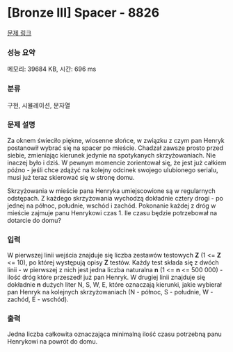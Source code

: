 # [Bronze III] Spacer - 8826 

[문제 링크](https://www.acmicpc.net/problem/8826) 

### 성능 요약

메모리: 39684 KB, 시간: 696 ms

### 분류

구현, 시뮬레이션, 문자열

### 문제 설명

<p>Za oknem świeciło piękne, wiosenne słońce, w związku z czym pan Henryk postanowił wybrać się na spacer po mieście. Chadzał zawsze prosto przed siebie, zmieniając kierunek jedynie na spotykanych skrzyżowaniach. Nie inaczej było i dziś. W pewnym momencie zorientował się, że jest już całkiem późno - jeśli chce zdążyć na kolejny odcinek swojego ulubionego serialu, musi już teraz skierować się w stronę domu.</p>

<p>Skrzyżowania w mieście pana Henryka umiejscowione są w regularnych odstępach. Z każdego skrzyżowania wychodzą dokładnie cztery drogi - po jednej na północ, południe, wschód i zachód. Pokonanie każdej z dróg w mieście zajmuje panu Henrykowi czas 1. Ile czasu będzie potrzebował na dotarcie do domu?</p>

### 입력 

 <p>W pierwszej linii wejścia znajduje się liczba zestawów testowych <strong>Z</strong> (1 <= <strong>Z</strong> <= 10), po której występują opisy <strong>Z</strong> testów. Każdy test składa się z dwóch linii - w pierwszej z nich jest jedna liczba naturalna <strong>n</strong> (1 <= <strong>n</strong> <= 500 000) - ilość dróg które przeszedł już pan Henryk. W drugiej linii znajduje się dokładnie <strong>n</strong> dużych liter N, S, W, E, które oznaczają kierunki, jakie wybierał pan Henryk na kolejnych skrzyżowaniach  (N - północ, S - południe, W - zachód, E - wschód).</p>

### 출력 

 <p>Jedna liczba całkowita oznaczająca minimalną ilość czasu potrzebną panu Henrykowi na powrót do domu.</p>

